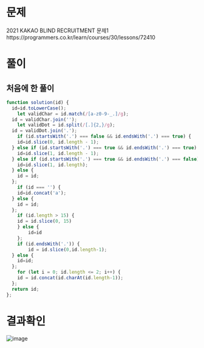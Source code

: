 <h1>문제</h1>
2021 KAKAO BLIND RECRUITMENT 문제1<br/>
https://programmers.co.kr/learn/courses/30/lessons/72410


<h1>풀이</h1>
<h2>처음에 한 풀이</h2>

```jsx
function solution(id) {
  id=id.toLowerCase();
    let validChar = id.match(/[a-z0-9-_.]/g);
  id = validChar.join('');
    let validDot = id.split(/[.]{2,}/g);
  id = validDot.join('.');
    if (id.startsWith('.') === false && id.endsWith('.') === true) {
    id=id.slice(0, id.length - 1);
  } else if (id.startsWith('.') === true && id.endsWith('.') === true) {
    id=id.slice(1, id.length - 1);
  } else if (id.startsWith('.') === true && id.endsWith('.') === false) {
    id=id.slice(1, id.length);
  } else {
    id = id;
  };
    if (id === '') {
    id=id.concat('a');
  } else {
    id = id;
  };
    if (id.length > 15) {
    id = id.slice(0, 15)
    } else {
        id=id
    };
    if (id.endsWith('.')) {
        id = id.slice(0,id.length-1);
  } else {
    id=id;
  };
    for (let i = 0; id.length <= 2; i++) {
    id = id.concat(id.charAt(id.length-1));
  };
  return id;
};
```


<h1>결과확인</h1>

![image](https://user-images.githubusercontent.com/80687334/119773201-3e867500-befb-11eb-93df-6a341a2b9a52.png)

